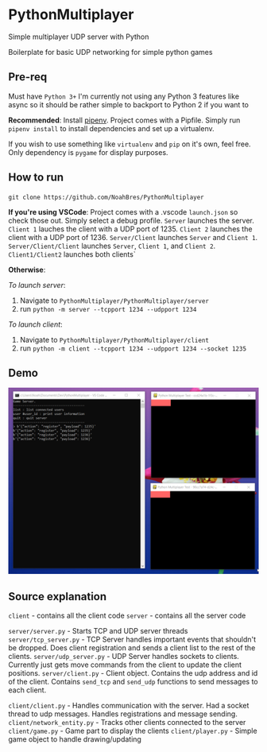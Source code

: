 # PythonMultiplayer

Simple multiplayer UDP server with Python

Boilerplate for basic UDP networking for simple python games

## Pre-req

Must have `Python 3+`
I'm currently not using any Python 3 features like async so it should be rather simple to backport to Python 2 if you want to

**Recommended**:
Install [pipenv](https://github.com/pypa/pipenv).
Project comes with a Pipfile. Simply run `pipenv install` to install dependencies and set up a virtualenv.

If you wish to use something like `virtualenv` and `pip` on it's own, feel free. Only dependency is `pygame` for display purposes.

## How to run

`git clone https://github.com/NoahBres/PythonMultiplayer`

**If you're using VSCode**:
Project comes with a .vscode `launch.json` so check those out. Simply select a debug profile.
`Server` launches the server. `Client 1` lauches the client with a UDP port of 1235. `Client 2` launches the client with a UDP port of 1236. `Server/Client` launches `Server` and `Client 1`. `Server/Client/Client` launches `Server`, `Client 1`, and `Client 2`. `Client1/Client2` launches both clients`

**Otherwise**:

_To launch server_:

1.  Navigate to `PythonMultiplayer/PythonMultiplayer/server`
2.  run `python -m server --tcpport 1234 --udpport 1234`

_To launch client_:

1.  Navigate to `PythonMultiplayer/PythonMultiplayer/client`
2.  run `python -m client --tcpport 1234 --udpport 1234 --socket 1235`

## Demo

![](assets/demo.gif)

## Source explanation

`client` - contains all the client code
`server` - contains all the server code

`server/server.py` - Starts TCP and UDP server threads
`server/tcp_server.py` - TCP Server handles important events that shouldn't be dropped. Does client registration and sends a client list to the rest of the clients.
`server/udp_server.py` - UDP Server handles sockets to clients. Currently just gets move commands from the client to update the client positions.
`server/client.py` - Client object. Contains the udp address and id of the client. Contains `send_tcp` and `send_udp` functions to send messages to each client.

`client/client.py` - Handles communication with the server. Had a socket thread to udp messages. Handles registrations and message sending.
`client/network_entity.py` - Tracks other clients connected to the server
`client/game.py` - Game part to display the clients
`client/player.py` - Simple game object to handle drawing/updating
